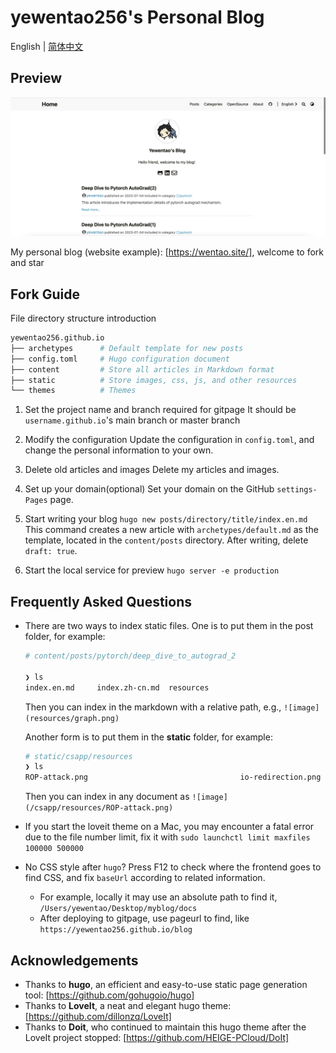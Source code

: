 # yewentao256's Personal Blog

English | [简体中文](README.zh-cn.md)

## Preview

![image](static/resources/website-preview.png)

My personal blog (website example): [https://wentao.site/], welcome to fork and star

## Fork Guide

File directory structure introduction

```bash
yewentao256.github.io
├── archetypes      # Default template for new posts
├── config.toml     # Hugo configuration document
├── content         # Store all articles in Markdown format
├── static          # Store images, css, js, and other resources
└── themes          # Themes
```

1. Set the project name and branch required for gitpage
   It should be `username.github.io`'s main branch or master branch

2. Modify the configuration
   Update the configuration in `config.toml`, and change the personal information to your own.

3. Delete old articles and images
   Delete my articles and images.

4. Set up your domain(optional)
   Set your domain on the GitHub `settings-Pages` page.

5. Start writing your blog
   `hugo new posts/directory/title/index.en.md`
   This command creates a new article with `archetypes/default.md` as the template, located in the `content/posts` directory. After writing, delete `draft: true`.

6. Start the local service for preview
   `hugo server -e production`

## Frequently Asked Questions

- There are two ways to index static files. One is to put them in the post folder, for example:

    ```bash
    # content/posts/pytorch/deep_dive_to_autograd_2

    ❯ ls
    index.en.md     index.zh-cn.md  resources
    ```

    Then you can index in the markdown with a relative path, e.g., `![image](resources/graph.png)`

    Another form is to put them in the **static** folder, for example:

    ```bash
    # static/csapp/resources
    ❯ ls
    ROP-attack.png                                  io-redirection.png
    ```

    Then you can index in any document as `![image](/csapp/resources/ROP-attack.png)`

- If you start the loveit theme on a Mac, you may encounter a fatal error due to the file number limit, fix it with `sudo launchctl limit maxfiles 100000 500000`

- No CSS style after `hugo`? Press F12 to check where the frontend goes to find CSS, and fix `baseUrl` according to related information.
  - For example, locally it may use an absolute path to find it, `/Users/yewentao/Desktop/myblog/docs`
  - After deploying to gitpage, use pageurl to find, like `https://yewentao256.github.io/blog`

## Acknowledgements

- Thanks to **hugo**, an efficient and easy-to-use static page generation tool: [https://github.com/gohugoio/hugo]
- Thanks to **LoveIt**, a neat and elegant hugo theme: [https://github.com/dillonzq/LoveIt]
- Thanks to **Doit**, who continued to maintain this hugo theme after the LoveIt project stopped: [https://github.com/HEIGE-PCloud/DoIt]
